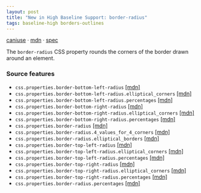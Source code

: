 ```yaml
---
layout: post
title: "New in High Baseline Support: border-radius"
tags: baseline-high borders-outlines
---
```


[caniuse](https://caniuse.com/?search=border-radius) · [mdn](https://developer.mozilla.org/en-US/search?q=border-radius) · [spec](https://drafts.csswg.org/css-backgrounds-3/#corners)

The `border-radius` CSS property rounds the corners of the border drawn around an element.

### Source features

- ``css.properties.border-bottom-left-radius`` [[mdn]](https://developer.mozilla.org/en-US/search?q=css.properties.border-bottom-left-radius)
- ``css.properties.border-bottom-left-radius.elliptical_corners`` [[mdn]](https://developer.mozilla.org/en-US/search?q=css.properties.border-bottom-left-radius.elliptical_corners)
- ``css.properties.border-bottom-left-radius.percentages`` [[mdn]](https://developer.mozilla.org/en-US/search?q=css.properties.border-bottom-left-radius.percentages)
- ``css.properties.border-bottom-right-radius`` [[mdn]](https://developer.mozilla.org/en-US/search?q=css.properties.border-bottom-right-radius)
- ``css.properties.border-bottom-right-radius.elliptical_corners`` [[mdn]](https://developer.mozilla.org/en-US/search?q=css.properties.border-bottom-right-radius.elliptical_corners)
- ``css.properties.border-bottom-right-radius.percentages`` [[mdn]](https://developer.mozilla.org/en-US/search?q=css.properties.border-bottom-right-radius.percentages)
- ``css.properties.border-radius`` [[mdn]](https://developer.mozilla.org/en-US/search?q=css.properties.border-radius)
- ``css.properties.border-radius.4_values_for_4_corners`` [[mdn]](https://developer.mozilla.org/en-US/search?q=css.properties.border-radius.4_values_for_4_corners)
- ``css.properties.border-radius.elliptical_borders`` [[mdn]](https://developer.mozilla.org/en-US/search?q=css.properties.border-radius.elliptical_borders)
- ``css.properties.border-top-left-radius`` [[mdn]](https://developer.mozilla.org/en-US/search?q=css.properties.border-top-left-radius)
- ``css.properties.border-top-left-radius.elliptical_corners`` [[mdn]](https://developer.mozilla.org/en-US/search?q=css.properties.border-top-left-radius.elliptical_corners)
- ``css.properties.border-top-left-radius.percentages`` [[mdn]](https://developer.mozilla.org/en-US/search?q=css.properties.border-top-left-radius.percentages)
- ``css.properties.border-top-right-radius`` [[mdn]](https://developer.mozilla.org/en-US/search?q=css.properties.border-top-right-radius)
- ``css.properties.border-top-right-radius.elliptical_corners`` [[mdn]](https://developer.mozilla.org/en-US/search?q=css.properties.border-top-right-radius.elliptical_corners)
- ``css.properties.border-top-right-radius.percentages`` [[mdn]](https://developer.mozilla.org/en-US/search?q=css.properties.border-top-right-radius.percentages)
- ``css.properties.border-radius.percentages`` [[mdn]](https://developer.mozilla.org/en-US/search?q=css.properties.border-radius.percentages)
